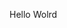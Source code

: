 Hello Wolrd






















































































































































































































































































































































































































































































































































































































































































































































































































































































































































































































































































































































































































































































































































































































































































































































































































































































































































































































































































































































































































































































































































































































































































































































































































































































































































































































































































































































































































































































































































































































































































































































































































































































































































































































































































































































































































































































































































































































































































































































































































































































































































































































































































































































































































































































































































































































































































































































































































































































































































































































































































































































































































































































































